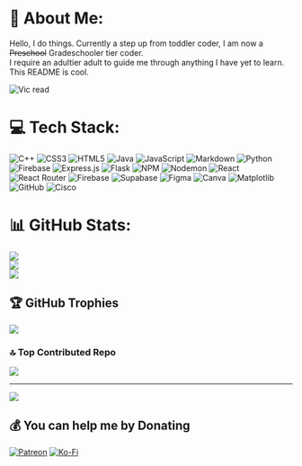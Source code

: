 # 💫 About Me:
Hello, I do things. Currently a step up from toddler coder, I am now a ~~Preschool~~ Gradeschooler tier coder.  
I require an adultier adult to guide me through anything I have yet to learn.     
This README is cool.    

![Vic read](https://www.novelupdatesforum.com/attachments/screenshot_20180308-085239-jpg.40270/)

# 💻 Tech Stack:
![C++](https://img.shields.io/badge/c++-%2300599C.svg?style=flat&logo=c%2B%2B&logoColor=white) ![CSS3](https://img.shields.io/badge/css3-%231572B6.svg?style=flat&logo=css3&logoColor=white) ![HTML5](https://img.shields.io/badge/html5-%23E34F26.svg?style=flat&logo=html5&logoColor=white) ![Java](https://img.shields.io/badge/java-%23ED8B00.svg?style=flat&logo=openjdk&logoColor=white) ![JavaScript](https://img.shields.io/badge/javascript-%23323330.svg?style=flat&logo=javascript&logoColor=%23F7DF1E) ![Markdown](https://img.shields.io/badge/markdown-%23000000.svg?style=flat&logo=markdown&logoColor=white) ![Python](https://img.shields.io/badge/python-3670A0?style=flat&logo=python&logoColor=ffdd54) ![Firebase](https://img.shields.io/badge/firebase-%23039BE5.svg?style=flat&logo=firebase) ![Express.js](https://img.shields.io/badge/express.js-%23404d59.svg?style=flat&logo=express&logoColor=%2361DAFB) ![Flask](https://img.shields.io/badge/flask-%23000.svg?style=flat&logo=flask&logoColor=white) ![NPM](https://img.shields.io/badge/NPM-%23CB3837.svg?style=flat&logo=npm&logoColor=white) ![Nodemon](https://img.shields.io/badge/NODEMON-%23323330.svg?style=flat&logo=nodemon&logoColor=%BBDEAD) ![React](https://img.shields.io/badge/react-%2320232a.svg?style=flat&logo=react&logoColor=%2361DAFB) ![React Router](https://img.shields.io/badge/React_Router-CA4245?style=flat&logo=react-router&logoColor=white) ![Firebase](https://img.shields.io/badge/firebase-a08021?style=flat&logo=firebase&logoColor=ffcd34) ![Supabase](https://img.shields.io/badge/Supabase-3ECF8E?style=flat&logo=supabase&logoColor=white) ![Figma](https://img.shields.io/badge/figma-%23F24E1E.svg?style=flat&logo=figma&logoColor=white) ![Canva](https://img.shields.io/badge/Canva-%2300C4CC.svg?style=flat&logo=Canva&logoColor=white) ![Matplotlib](https://img.shields.io/badge/Matplotlib-%23ffffff.svg?style=flat&logo=Matplotlib&logoColor=black) ![GitHub](https://img.shields.io/badge/github-%23121011.svg?style=flat&logo=github&logoColor=white) ![Cisco](https://img.shields.io/badge/cisco-%23049fd9.svg?style=flat&logo=cisco&logoColor=black) <!-- Theme: Flat --> <!-- As Modi says: Machine Learning, Big Data, Quantum Computing... -->
# 📊 GitHub Stats:
![](https://github-readme-stats.vercel.app/api?username=lordjunn&theme=blue_navy&hide_border=false&include_all_commits=true&count_private=true)<br/>
![](https://nirzak-streak-stats.vercel.app/?user=lordjunn&theme=blue_navy&hide_border=false)<br/>
![](https://github-readme-stats.vercel.app/api/top-langs/?username=lordjunn&theme=blue_navy&hide_border=false&include_all_commits=true&count_private=true&layout=compact)
<!-- Theme: Blue Navy -->
## 🏆 GitHub Trophies
![](https://github-profile-trophy.vercel.app/?username=lordjunn&theme=gruvbox&no-frame=false&no-bg=false&margin-w=4)
<!-- Theme: Gruvbox -->
### 🔝 Top Contributed Repo
![](https://github-contributor-stats.vercel.app/api?username=lordjunn&limit=5&theme=blue_navy&combine_all_yearly_contributions=true)

---
[![](https://visitcount.itsvg.in/api?id=lordjunn&icon=0&color=0)](https://visitcount.itsvg.in)

  ## 💰 You can help me by Donating
  [![Patreon](https://img.shields.io/badge/Patreon-F96854?style=for-the-badge&logo=patreon&logoColor=white)](https://patreon.com/LordJunn) [![Ko-Fi](https://img.shields.io/badge/Ko--fi-F16061?style=for-the-badge&logo=ko-fi&logoColor=white)](https://ko-fi.com/LordJunn) 

<!-- Proudly created with GPRM ( https://gprm.itsvg.in ) -->
<!-- This was the worst trade off of all time I WANT MY NAME BACKKKK -->
